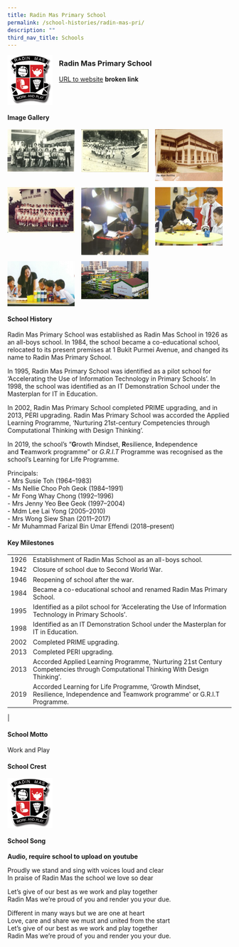 ```yaml
---
title: Radin Mas Primary School
permalink: /school-histories/radin-mas-pri/
description: ""
third_nav_title: Schools
---
```

<img src="/images/radinmaspri1.png" style="width:20%;margin-right:15px;" align = "left">

### **Radin Mas Primary School**
[URL to website](http://www.radinmasps.moe.edu.sg/) **broken link**

<br clear="left">

#### **Image Gallery**

<p><a href="https://d1yxymztqoj7qn.amplifyapp.com/images/radinmaspri2.jpg">  
<img src="/images/radinmaspri2.jpg" style="width:30%;margin-right:15px;" align = "left">
</a></p>

<p><a href="https://d1yxymztqoj7qn.amplifyapp.com/images/radinmaspri3.jpg">  
<img src="/images/radinmaspri3.jpg" style="width:30%;margin-right:15px;" align = "left">
</a></p>

<p><a href="https://d1yxymztqoj7qn.amplifyapp.com/images/radinmaspri4.jpg">  
<img src="/images/radinmaspri4.jpg" style="width:30%;margin-right:15px;" align = "left">
</a></p>

<br clear="left">

<p><a href="https://d1yxymztqoj7qn.amplifyapp.com/images/radinmaspri5.jpg">  
<img src="/images/radinmaspri5.jpg" style="width:30%;margin-right:15px;" align = "left">
</a></p>

<p><a href="https://d1yxymztqoj7qn.amplifyapp.com/images/radinmaspri6.jpg">  
<img src="/images/radinmaspri6.jpg" style="width:30%;margin-right:15px;" align = "left">
</a></p>

<p><a href="https://d1yxymztqoj7qn.amplifyapp.com/images/radinmaspri7.jpg">  
<img src="/images/radinmaspri7.jpg" style="width:30%;margin-right:15px;" align = "left">
</a></p>

<br clear="left">

<p><a href="https://d1yxymztqoj7qn.amplifyapp.com/images/radinmaspri8.jpg">  
<img src="/images/radinmaspri8.jpg" style="width:30%;margin-right:15px;" align = "left">
</a></p>

<p><a href="https://d1yxymztqoj7qn.amplifyapp.com/images/radinmaspri9.jpg">  
<img src="/images/radinmaspri9.jpg" style="width:30%;margin-right:15px;" align = "left">
</a></p>

<br clear="left">

#### **School History**
Radin Mas Primary School was established as Radin Mas School in 1926 as an all-boys school. In 1984, the school became a co-educational school, relocated to its present premises at 1 Bukit Purmei Avenue, and changed its name to Radin Mas Primary School.

In 1995, Radin Mas Primary School was identified as a pilot school for ‘Accelerating the Use of Information Technology in Primary Schools’. In 1998, the school was identified as an IT Demonstration School under the Masterplan for IT in Education.

In 2002, Radin Mas Primary School completed PRIME upgrading, and in 2013, PERI upgrading. Radin Mas Primary School was accorded the Applied Learning Programme, ‘Nurturing 21st-century Competencies through Computational Thinking with Design Thinking’.

In 2019, the school’s “**G**rowth Mindset, **R**esilience, **I**ndependence and **T**eamwork programme” or _G.R.I.T_ Programme was recognised as the school’s Learning for Life Programme.

Principals:<br>
\- Mrs Susie Toh (1964–1983)<br>
\- Ms Nellie Choo Poh Geok (1984–1991)<br>
\- Mr Fong Whay Chong (1992–1996)<br>
\- Mrs Jenny Yeo Bee Geok (1997–2004)<br>
\- Mdm Lee Lai Yong (2005–2010)<br>
\- Mrs Wong Siew Shan (2011–2017)<br>
\- Mr Muhammad Farizal Bin Umar Effendi (2018–present)

#### **Key Milestones**

|  |  |
|:---:|---|
| 1926 | Establishment of Radin Mas School as an all-boys school. |
| 1942 | Closure of school due to Second World War. |
| 1946 | Reopening of school after the war. |
| 1984 | Became a co-educational school and renamed Radin Mas Primary School. |
| 1995 | Identified as a pilot school for ‘Accelerating the Use of Information Technology in Primary Schools’. |
| 1998 | Identified as an IT Demonstration School under the Masterplan for IT in Education. |
| 2002 | Completed PRIME upgrading. |
| 2013 | Completed PERI upgrading. |
| 2013 | Accorded Applied Learning Programme, ‘Nurturing 21st Century Competencies through Computational Thinking With Design Thinking’. |
| 2019 | Accorded Learning for Life Programme, ‘Growth Mindset, Resilience, Independence and Teamwork programme' or G.R.I.T Programme. |
|

#### **School Motto**
Work and Play

#### **School Crest**
<img src="/images/radinmaspri1.png" style="width:20%;margin-right:15px;" align = "left">

<br clear="left">

#### **School Song**
**Audio, require school to upload on youtube**

Proudly we stand and sing with voices loud and clear<br>
In praise of Radin Mas the school we love so dear

Let’s give of our best as we work and play together<br>
Radin Mas we’re proud of you and render you your due.

Different in many ways but we are one at heart<br>
Love, care and share we must and united from the start<br>
Let’s give of our best as we work and play together<br>
Radin Mas we’re proud of you and render you your due.